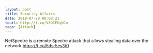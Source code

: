 ```yaml
---
layout: post
title: Security Affairs
date: 2018-07-28 00:00:21
tourl: http://t.co/V3OIFUqNCm
tags: [Attack]
---
```

NetSpectre is a remote Spectre attack that allows stealing data over the network  https://t.co/5dsr5es3t0